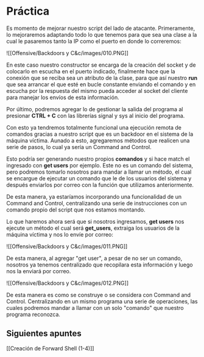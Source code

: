 
# Práctica

Es momento de mejorar nuestro script del lado de atacante. Primeramente, lo mejoraremos adaptando todo lo que tenemos para que sea una clase a la cual le pasaremos tanto la IP como el puerto en donde lo correremos:

![[Offensive/Backdoors y C&c/images/010.PNG]]

En este caso nuestro constructor se encarga de la creación del socket y de colocarlo en escucha en el puerto indicado, finalmente hace que la conexión que se reciba sea un atributo de la clase, para que así nuestro **run** que sea arrancar el que esté en bucle constante enviando el comando y en escucha por la respuesta del mismo pueda acceder al socket del cliente para manejar los envíos de esta información. 

Por último, podremos agregar lo de gestionar la salida del programa al presionar **CTRL + C** con las librerías signal y sys al inicio del programa.

Con esto ya tendremos totalmente funcional una ejecución remota de comandos gracias a nuestro script que es un backdoor en el sistema de la máquina víctima. Aunado a esto, agregaremos métodos que realicen una serie de pasos, lo cual ya sería un Command and Control.

Esto podría ser generando nuestro propios **comandos** y si hace match el ingresado con **get users** por ejemplo. Este no es un comando del sistema, pero podremos tomarlo nosotros para mandar a llamar un método, el cual se encargue de ejecutar un comando que le de los usuarios del sistema y después enviarlos por correo con la función que utilizamos anteriormente.

De esta manera, ya estaríamos incorporando una funcionalidad de un Command and Control, centralizando una serie de instrucciones con un comando propio del script que nos estamos montando. 

Lo que haremos ahora será que si nosotros ingresamos, **get users** nos ejecute un método el cual será **get_users**, extraiga los usuarios de la máquina víctima y nos lo envíe por correo:

![[Offensive/Backdoors y C&c/images/011.PNG]]

De esta manera, al agregar "get user", a pesar de no ser un comando, nosotros ya tenemos centralizado que recopilara esta información y luego nos la enviará por correo.

![[Offensive/Backdoors y C&c/images/012.PNG]]

De esta manera es como se construye o se considera con Command and Control. Centralizando en un mismo programa una serie de operaciones, las cuales podremos mandar a llamar con un solo "comando" que nuestro programa reconozca.
## Siguientes apuntes

[[Creación de Forward Shell (1-4)]]